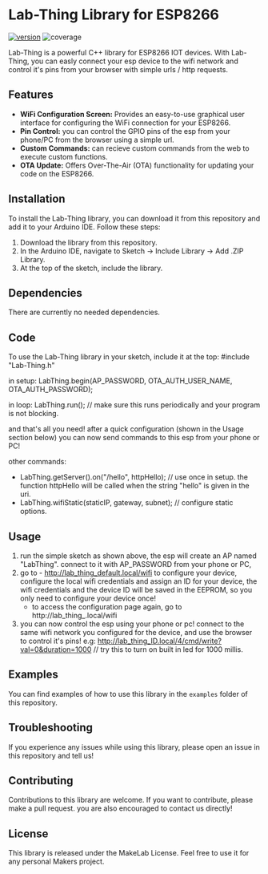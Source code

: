 # Lab-Thing Library for ESP8266
[![version](https://img.shields.io/badge/version-1.1.0-brightgreen)](https://github.com/guyostfeld/Lab-Thing/)
![coverage](https://img.shields.io/badge/coverage-100%25-brightgreen)

Lab-Thing is a powerful C++ library for ESP8266 IOT devices.
With Lab-Thing, you can easly connect your esp device to the wifi network and control it's pins from your browser with simple urls / http requests.

## Features

- **WiFi Configuration Screen:** Provides an easy-to-use graphical user interface for configuring the WiFi connection for your ESP8266.
- **Pin Control:** you can control the GPIO pins of the esp from your phone/PC from the browser using a simple url.
- **Custom Commands:** can recieve custom commands from the web to execute custom functions.
- **OTA Update:** Offers Over-The-Air (OTA) functionality for updating your code on the ESP8266.

## Installation

To install the Lab-Thing library, you can download it from this repository and add it to your Arduino IDE. Follow these steps:

1. Download the library from this repository.
2. In the Arduino IDE, navigate to Sketch -> Include Library -> Add .ZIP Library.
3. At the top of the sketch, include the library.

## Dependencies

There are currently no needed dependencies.

## Code

To use the Lab-Thing library in your sketch, include it at the top:
#include "Lab-Thing.h"

in setup: 
LabThing.begin(AP_PASSWORD, OTA_AUTH_USER_NAME, OTA_AUTH_PASSWORD);

in loop:
LabThing.run(); // make sure this runs periodically and your program is not blocking.

and that's all you need! after a quick configuration (shown in the Usage section below) you can now send commands to this esp from your phone or PC!


other commands:

- LabThing.getServer().on("/hello", httpHello); // use once in setup. the function httpHello will be called when the string "hello" is given in the uri.
- LabThing.wifiStatic(staticIP, gateway, subnet); // configure static options.

## Usage
1. run the simple sketch as shown above, 
   the esp will create an AP named "LabThing".
   connect to it with AP_PASSWORD from your phone or PC,
2. go to - http://lab_thing_default.local/wifi to configure your device, 
   configure the local wifi credentials and assign an ID for your device,
   the wifi credentials and the device ID will be saved in the EEPROM, so you only need to configure your device once!
   - to access the configuration page again, go to  http://lab_thing_<id>.local/wifi
3. you can now control the esp using your phone or pc!
   connect to the same wifi network you configured for the device,
   and use the browser to control it's pins!
   e.g: http://lab_thing_ID.local/4/cmd/write?val=0&duration=1000 // try this to turn on built in led for 1000 millis.

## Examples

You can find examples of how to use this library in the `examples` folder of this repository.

## Troubleshooting

If you experience any issues while using this library, please open an issue in this repository and tell us!

## Contributing

Contributions to this library are welcome. If you want to contribute, please make a pull request. you are also encouraged to contact us directly!

## License

This library is released under the MakeLab License. Feel free to use it for any personal Makers project.

